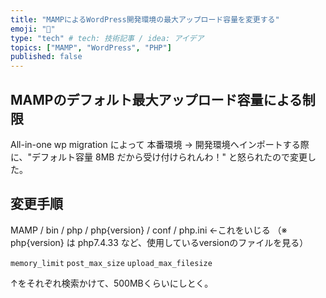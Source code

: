 ```yaml
---
title: "MAMPによるWordPress開発環境の最大アップロード容量を変更する"
emoji: "🌟"
type: "tech" # tech: 技術記事 / idea: アイデア
topics: ["MAMP", "WordPress", "PHP"]
published: false
---
```


## MAMPのデフォルト最大アップロード容量による制限
All-in-one wp migration によって 本番環境 → 開発環境へインポートする際に、"デフォルト容量 8MB だから受け付けられんわ！" と怒られたので変更した。

## 変更手順
MAMP / bin / php / php{version} / conf / php.ini ←これをいじる
（※ php{version} は php7.4.33 など、使用しているversionのファイルを見る）

``` memory_limit ```
``` post_max_size ```
``` upload_max_filesize ```

↑をそれぞれ検索かけて、500MBくらいにしとく。
